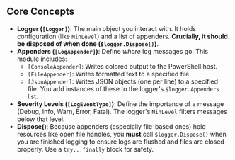 <!-- docs -->

## Core Concepts

*   **Logger (`[Logger]`)**: The main object you interact with. It holds configuration (like `MinLevel`) and a list of appenders. **Crucially, it should be disposed of when done (`$logger.Dispose()`)**.
*   **Appenders (`[LogAppender]`)**: Define *where* log messages go. This module includes:
    *   `[ConsoleAppender]`: Writes colored output to the PowerShell host.
    *   `[FileAppender]`: Writes formatted text to a specified file.
    *   `[JsonAppender]`: Writes JSON objects (one per line) to a specified file.
    You add instances of these to the logger's `$logger.Appenders` list.
*   **Severity Levels (`[LogEventType]`)**: Define the importance of a message (Debug, Info, Warn, Error, Fatal). The logger's `MinLevel` filters messages below that level.
*   **Dispose()**: Because appenders (especially file-based ones) hold resources like open file handles, you **must** call `$logger.Dispose()` when you are finished logging to ensure logs are flushed and files are closed properly. Use a `try...finally` block for safety.
